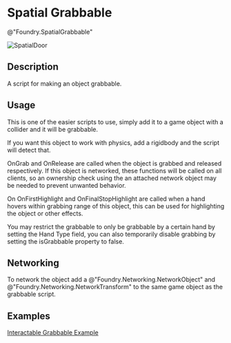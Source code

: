 # Spatial Grabbable 
@"Foundry.SpatialGrabbable"

![SpatialDoor](./img/SpatialGrabbableScript.png)

## Description
A script for making an object grabbable.

## Usage
This is one of the easier scripts to use, simply add it to a game object with a collider and it will be grabbable. 

If you want this object to work with physics, add a rigidbody and the script will detect that.

OnGrab and OnRelease are called when the object is grabbed and released respectively. If this object is networked, these functions will be called on all clients, so an ownership check using the an attached network object may be needed to prevent unwanted behavior.

On OnFirstHighlight and OnFinalStopHighlight are called when a hand hovers within grabbing range of this object, this can be used for highlighting the object or other effects.

You may restrict the grabbable to only be grabbable by a certain hand by setting the Hand Type field, you can also temporarily disable grabbing by setting the isGrabbable property to false.

## Networking
To network the object add a @"Foundry.Networking.NetworkObject" and @"Foundry.Networking.NetworkTransform" to the same game object as the grabbable script.

## Examples
[Interactable Grabbable Example](docs/foundry-core/samples/interactables/InteractableGrabbableExample.md)